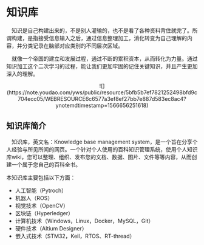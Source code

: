 知识库
======

&emsp;知识是自己构建出来的，不是别人灌输的，也不是看了各种资料背住就完了。所谓构建，是指接受信息输入之后，通过信息整理加工，消化转变为自己理解的内容，并分类记录在脑部对应类别的不同层次区域。

&emsp;就像一个帝国的建立和发展过程，通过不断的累积资本，从而转化为力量。通过知识加工这个二次学习的过程，能让我们更加牢固的记住关键知识，并且产生更加深入的理解。

<center><p>![](https://note.youdao.com/yws/public/resource/5bfb5b7ef7821252498bfd9c704ecc05/WEBRESOURCE6c6577a3ef8ef27bb7e887d583ec8ac4?ynotemdtimestamp=1566656251618)</p></center>

## 知识库简介

&emsp;知识库，英文名：Knowledge base management system，是一个旨在分享个人经验与所见所闻的网页。一个针对个人使用的百科知识管理系统，使用个人知识库wiki，您可以整理、组织、发布您的文档、数据、图片、文件等等内容，从而创建一个属于您自己的百科全书。

本知识库主要包括以下方面： 

- 人工智能（Pytroch）  
- 机器人（ROS）  
- 视觉技术（OpenCV）  
- 区块链（Hyperledger） 
- 计算机技术（Windows，Linux，Docker，MySQL，Git）  
- 硬件技术（Altium Designer）
- 嵌入式技术（STM32，Keil，RTOS、RT-thread）


